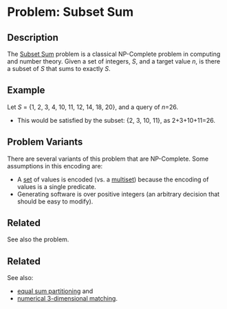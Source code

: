 # Problem: Subset Sum

## Description
The [Subset Sum](https://en.wikipedia.org/wiki/Subset_sum_problem) problem is a classical NP-Complete problem in computing and number theory. Given a set of integers, *S*, and a target value *n*, is there a subset of *S* that sums to exactly *S*.

## Example
Let *S* = {1, 2, 3, 4, 10, 11, 12, 14, 18, 20}, and a query of *n*=26.
* This would be satisfied by the subset: {2, 3, 10, 11}, as 2+3+10+11=26.


## Problem Variants
There are several variants of this problem that are NP-Complete. Some assumptions in this encoding are:
* A [set](https://en.wikipedia.org/wiki/Set_(mathematics)) of values is encoded (vs. a [multiset](https://en.wikipedia.org/wiki/Multiset)) because the encoding of values is a single predicate.
* Generating software is over positive integers (an arbitrary decision that should be easy to modify).

## Related
See also the  problem.

## Related
See also:
* [equal sum partitioning](https://github.com/joshuaguerin/Answer-Set-Programming-Algorithms/tree/master/Numerical-3-Dimensional-Matching) and
* [numerical 3-dimensional matching](https://github.com/joshuaguerin/Answer-Set-Programming-Algorithms/tree/master/Numerical-3-Dimensional-Matching).